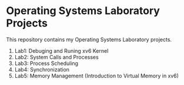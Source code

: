 # Operating Systems Laboratory Projects
This repository contains my Operating Systems Laboratory projects.

1. Lab1: Debuging and Runing xv6 Kernel
2. Lab2: System Calls and Processes
3. Lab3: Process Scheduling
4. Lab4: Synchronization
5. Lab5: Memory Management (Introduction to Virtual Memory in xv6)
